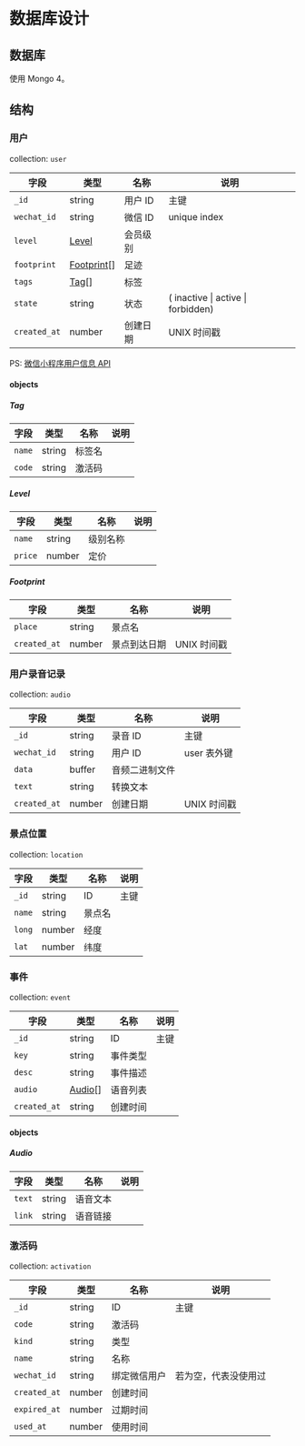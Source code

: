 # 数据库设计

## 数据库

使用 Mongo 4。

## 结构

### 用户

collection: `user`

| 字段         | 类型                      | 名称     | 说明                               |
| ------------ | ------------------------- | -------- | ---------------------------------- |
| `_id`        | string                    | 用户 ID  | 主键                               |
| `wechat_id`  | string                    | 微信 ID  | unique index                       |
| `level`      | [Level](#level)           | 会员级别 |                                    |
| `footprint`  | [Footprint](#footprint)[] | 足迹     |                                    |
| `tags`       | [Tag](#tag)[]             | 标签     |                                    |
| `state`      | string                    | 状态     | ( inactive \| active \| forbidden) |
| `created_at` | number                    | 创建日期 | UNIX 时间戳                        |

PS: [微信小程序用户信息 API](https://developers.weixin.qq.com/miniprogram/dev/api/UserInfo.html)

#### objects

##### Tag

| 字段   | 类型   | 名称   | 说明 |
| ------ | ------ | ------ | ---- |
| `name` | string | 标签名 |      |
| `code` | string | 激活码 |      |

##### Level

| 字段    | 类型   | 名称     | 说明 |
| ------- | ------ | -------- | ---- |
| `name`  | string | 级别名称 |      |
| `price` | number | 定价     |      |

##### Footprint

| 字段         | 类型   | 名称         | 说明        |
| ------------ | ------ | ------------ | ----------- |
| `place`      | string | 景点名       |             |
| `created_at` | number | 景点到达日期 | UNIX 时间戳 |

### 用户录音记录

collection: `audio`

| 字段         | 类型   | 名称           | 说明        |
| ------------ | ------ | -------------- | ----------- |
| `_id`        | string | 录音 ID        | 主键        |
| `wechat_id`  | string | 用户 ID        | user 表外键 |
| `data`       | buffer | 音频二进制文件 |             |
| `text`       | string | 转换文本       |             |
| `created_at` | number | 创建日期       | UNIX 时间戳 |

### 景点位置

collection: `location`

| 字段   | 类型   | 名称   | 说明 |
| ------ | ------ | ------ | ---- |
| `_id`  | string | ID     | 主键 |
| `name` | string | 景点名 |      |
| `long` | number | 经度   |      |
| `lat`  | number | 纬度   |      |

### 事件

collection: `event`

| 字段         | 类型              | 名称     | 说明 |
| ------------ | ----------------- | -------- | ---- |
| `_id`        | string            | ID       | 主键 |
| `key`        | string            | 事件类型 |      |
| `desc`       | string            | 事件描述 |      |
| `audio`      | [Audio](#audio)[] | 语音列表 |      |
| `created_at` | string            | 创建时间 |      |

#### objects

##### Audio

| 字段   | 类型   | 名称     | 说明 |
| ------ | ------ | -------- | ---- |
| `text` | string | 语音文本 |      |
| `link` | string | 语音链接 |      |

### 激活码

collection: `activation`

| 字段         | 类型   | 名称         | 说明                 |
| ------------ | ------ | ------------ | -------------------- |
| `_id`        | string | ID           | 主键                 |
| `code`       | string | 激活码       |                      |
| `kind`       | string | 类型         |                      |
| `name`       | string | 名称         |                      |
| `wechat_id`  | string | 绑定微信用户 | 若为空，代表没使用过 |
| `created_at` | number | 创建时间     |                      |
| `expired_at` | number | 过期时间     |                      |
| `used_at`    | number | 使用时间     |                      |
